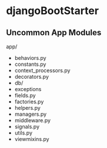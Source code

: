# djangoBootStarter

## Uncommon App Modules
app/
  - behaviors.py
  - constants.py
  - context_processors.py
  - decorators.py
  - db/
  - exceptions
  - fields.py
  - factories.py
  - helpers.py
  - managers.py
  - middleware.py
  - signals.py
  - utils.py
  - viewmixins.py

